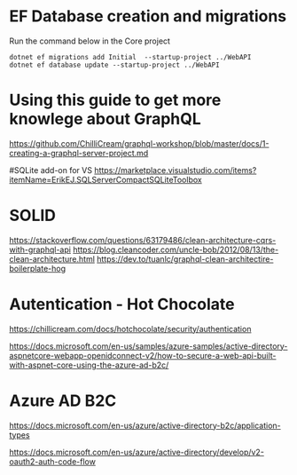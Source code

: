 # EF Database creation and migrations

Run the command below in the Core project

```
dotnet ef migrations add Initial  --startup-project ../WebAPI 
dotnet ef database update --startup-project ../WebAPI 

```


# Using this guide to get more knowlege about GraphQL
https://github.com/ChilliCream/graphql-workshop/blob/master/docs/1-creating-a-graphql-server-project.md

#SQLite add-on for VS 
https://marketplace.visualstudio.com/items?itemName=ErikEJ.SQLServerCompactSQLiteToolbox

# SOLID 
https://stackoverflow.com/questions/63179486/clean-architecture-cqrs-with-graphql-api
https://blog.cleancoder.com/uncle-bob/2012/08/13/the-clean-architecture.html
https://dev.to/tuanlc/graphql-clean-architectire-boilerplate-hog


# Autentication - Hot Chocolate
https://chillicream.com/docs/hotchocolate/security/authentication

https://docs.microsoft.com/en-us/samples/azure-samples/active-directory-aspnetcore-webapp-openidconnect-v2/how-to-secure-a-web-api-built-with-aspnet-core-using-the-azure-ad-b2c/


# Azure AD B2C  


https://docs.microsoft.com/en-us/azure/active-directory-b2c/application-types




https://docs.microsoft.com/en-us/azure/active-directory/develop/v2-oauth2-auth-code-flow